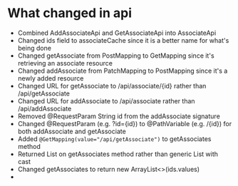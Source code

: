 # What changed in api

* Combined AddAssociateApi and GetAssociateApi into AssociateApi
* Changed ids field to associateCache since it is a better name for what's being done
* Changed getAssociate from PostMapping to GetMapping since it's retrieving an associate resource
* Changed addAssociate from PatchMapping to PostMapping since it's a newly added resource
* Changed URL for getAssociate to /api/associate/{id} rather than /api/getAssociate
* Changed URL for addAssociate to /api/associate rather than /api/addAssociate
* Removed @RequestParam String id from the addAssociate signature
* Changed @RequestParam (e.g. ?id={id}) to @PathVariable (e.g. /{id}) for both addAssociate and getAssociate
* Added `@GetMapping(value="/api/getAssociate")` to getAssociates method
* Returned List<Associate> on getAssociates method rather than generic List with cast
* Changed getAssociates to return new ArrayList<>(ids.values)
* 
